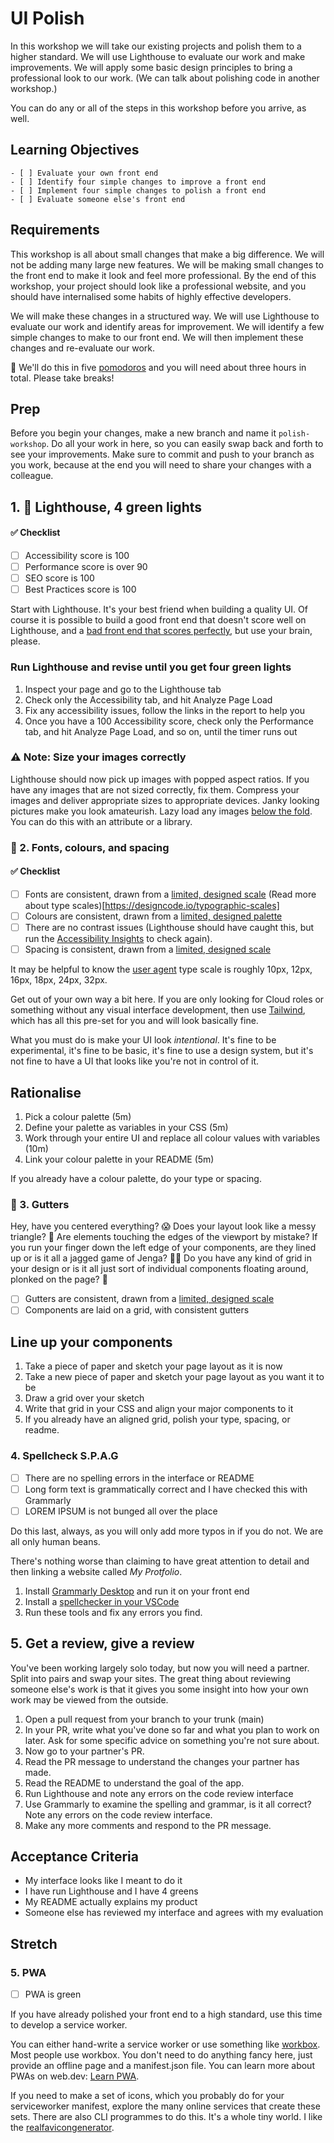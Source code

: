 # UI Polish

In this workshop we will take our existing projects and polish them to a higher standard. We will use Lighthouse to evaluate our work and make improvements. We will apply some basic design principles to bring a professional look to our work. (We can talk about polishing code in another workshop.)

You can do any or all of the steps in this workshop before you arrive, as well.

## Learning Objectives

```objectives
- [ ] Evaluate your own front end
- [ ] Identify four simple changes to improve a front end
- [ ] Implement four simple changes to polish a front end
- [ ] Evaluate someone else's front end
```

## Requirements

This workshop is all about small changes that make a big difference. We will not be adding many large new features. We will be making small changes to the front end to make it look and feel more professional. By the end of this workshop, your project should look like a professional website, and you should have internalised some habits of highly effective developers.

We will make these changes in a structured way. We will use Lighthouse to evaluate our work and identify areas for improvement. We will identify a few simple changes to make to our front end. We will then implement these changes and re-evaluate our work.

🍅 We'll do this in five [pomodoros](https://pomofocus.io/) and you will need about three hours in total. Please take breaks!

## Prep

Before you begin your changes, make a new branch and name it `polish-workshop`. Do all your work in here, so you can easily swap back and forth to see your improvements. Make sure to commit and push to your branch as you work, because at the end you will need to share your changes with a colleague.

## 1. 🧪 Lighthouse, 4 green lights

#### ✅ Checklist

- [ ] Accessibility score is 100
- [ ] Performance score is over 90
- [ ] SEO score is 100
- [ ] Best Practices score is 100

Start with Lighthouse. It's your best friend when building a quality UI. Of course it is possible to build a good front end that doesn't score well on Lighthouse, and a [bad front end that scores perfectly](https://www.matuzo.at/blog/building-the-most-inaccessible-site-possible-with-a-perfect-lighthouse-score/), but use your brain, please.

<!--{{note type="activity" title="Audit your design 🍅"}}>-->

### Run Lighthouse and revise until you get four green lights

1. Inspect your page and go to the Lighthouse tab
1. Check only the Accessibility tab, and hit Analyze Page Load
1. Fix any accessibility issues, follow the links in the report to help you
1. Once you have a 100 Accessibility score, check only the Performance tab, and hit Analyze Page Load, and so on, until the timer runs out

<!--{{</note>}}-->

### ⚠️ Note: Size your images correctly

Lighthouse should now pick up images with popped aspect ratios. If you have any images that are not sized correctly, fix them. Compress your images and deliver appropriate sizes to appropriate devices. Janky looking pictures make you look amateurish. Lazy load any images [below the fold](https://web.dev/lazy-loading-best-practices/). You can do this with an attribute or a library.

### 🎨 2. Fonts, colours, and spacing

#### ✅ Checklist

- [ ] Fonts are consistent, drawn from a [limited, designed scale](https://typescale.com/) (Read more about type scales)[https://designcode.io/typographic-scales]
- [ ] Colours are consistent, drawn from a [limited, designed palette](https://coolors.co/palettes/trending)
- [ ] There are no contrast issues (Lighthouse should have caught this, but run the [Accessibility Insights](https://accessibilityinsights.io/) to check again).
- [ ] Spacing is consistent, drawn from a [limited, designed scale](https://uxplanet.org/spacing-guide-for-designers-5bd140afe52a)

It may be helpful to know the [user agent](https://chromium.googlesource.com/chromium/blink/+/master/Source/core/css/html.css) type scale is roughly 10px, 12px, 16px, 18px, 24px, 32px.

Get out of your own way a bit here. If you are only looking for Cloud roles or something without any visual interface development, then use [Tailwind](https://tailwindcss.com/), which has all this pre-set for you and will look basically fine.

What you must do is make your UI look _intentional_. It's fine to be experimental, it's fine to be basic, it's fine to use a design system, but it's not fine to have a UI that looks like you're not in control of it.

<!--{{note type="activity" title="Rationalise your design 🍅"}}>-->

## Rationalise

1. Pick a colour palette (5m)
1. Define your palette as variables in your CSS (5m)
1. Work through your entire UI and replace all colour values with variables (10m)
1. Link your colour palette in your README (5m)

If you already have a colour palette, do your type or spacing.

<!--{{/note}}-->

### 📐 3. Gutters

Hey, have you centered everything? 😱 Does your layout look like a messy triangle? 💩 Are elements touching the edges of the viewport by mistake? If you run your finger down the left edge of your components, are they lined up or is it all a jagged game of Jenga? 🍻🥴 Do you have any kind of grid in your design or is it all just sort of individual components floating around, plonked on the page? 🫠

- [ ] Gutters are consistent, drawn from a [limited, designed scale](https://type-scale.com/)
- [ ] Components are laid on a grid, with consistent gutters

<!--{{note type="activity" title="Line up your components 🍅"}}>-->

## Line up your components

1. Take a piece of paper and sketch your page layout as it is now
1. Take a new piece of paper and sketch your page layout as you want it to be
1. Draw a grid over your sketch 
1. Write that grid in your CSS and align your major components to it
1. If you already have an aligned grid, polish your type, spacing, or readme.
<!--{{/note}}-->

### 4. Spellcheck S.P.A.G

- [ ] There are no spelling errors in the interface or README
- [ ] Long form text is grammatically correct and I have checked this with Grammarly
- [ ] LOREM IPSUM is not bunged all over the place

Do this last, always, as you will only add more typos in if you do not. We are all only human beans.

There's nothing worse than claiming to have great attention to detail and then linking a website called _My Protfolio_.

<!--{{<note type="exercise" title="Typo Tomato 🍅">}}-->

1. Install [Grammarly Desktop](https://www.grammarly.com/desktop) and run it on your front end
1. Install a [spellchecker in your VSCode](https://marketplace.visualstudio.com/items?itemName=streetsidesoftware.code-spell-checker)
1. Run these tools and fix any errors you find.

<!--{{</note>}}-->

## 5. Get a review, give a review

You've been working largely solo today, but now you will need a partner. Split into pairs and swap your sites. The great thing about reviewing someone else's work is that it gives you some insight into how your own work may be viewed from the outside.

<!--{{note type="activity" title="Review 🍅"}}>-->

1. Open a pull request from your branch to your trunk (main)
1. In your PR, write what you've done so far and what you plan to work on later. Ask for some specific advice on something you're not sure about.
1. Now go to your partner's PR.
1. Read the PR message to understand the changes your partner has made.
1. Read the README to understand the goal of the app.
1. Run Lighthouse and note any errors on the code review interface
1. Use Grammarly to examine the spelling and grammar, is it all correct? Note any errors on the code review interface.
1. Make any more comments and respond to the PR message.

<!-- {{</note>}}-->

## Acceptance Criteria

- My interface looks like I meant to do it
- I have run Lighthouse and I have 4 greens
- My README actually explains my product
- Someone else has reviewed my interface and agrees with my evaluation

## Stretch

### 5. PWA

- [ ] PWA is green

If you have already polished your front end to a high standard, use this time to develop a service worker.

You can either hand-write a service worker or use something like [workbox](https://developer.chrome.com/docs/workbox/). Most people use workbox. You don't need to do anything fancy here, just provide an offline page and a manifest.json file. You can learn more about PWAs on web.dev: [Learn PWA](https://web.dev/progressive-web-apps/).

If you need to make a set of icons, which you probably do for your serviceworker manifest, explore the many online services that create these sets. There are also CLI programmes to do this. It's a whole tiny world. I like the [realfavicongenerator](https://realfavicongenerator.net/).
